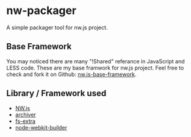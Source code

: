 # nw-packager
A simple packager tool for nw.js project.

## Base Framework

You may noticed there are many "!Shared" referance in JavaScript and LESS code. These are my base framwork for nw.js project.
Feel free to check and fork it on Github: [nw.js-base-framework](https://github.com/Diablohu/nw.js-base-framework).

## Library / Framework used

* [NW.js](https://github.com/nwjs/nw.js)
* [archiver](https://github.com/archiverjs/node-archiver)
* [fs-extra](https://github.com/jprichardson/node-fs-extra)
* [node-webkit-builder](https://github.com/mllrsohn/node-webkit-builder)
